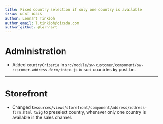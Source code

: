 ```yaml
---
title: Fixed country selection if only one country is available
issue: NEXT-16315
author: Lennart Tinkloh
author_email: l.tinkloh@cicada.com 
author_github: @lernhart
---
```

# Administration
*  Added `countryCriteria` in `src/module/sw-customer/component/sw-customer-address-form/index.js` to sort countries by position.
___
# Storefront
*  Changed `Resources/views/storefront/component/address/address-form.html.twig` to preselect country, whenever only one country is available in the sales channel.
